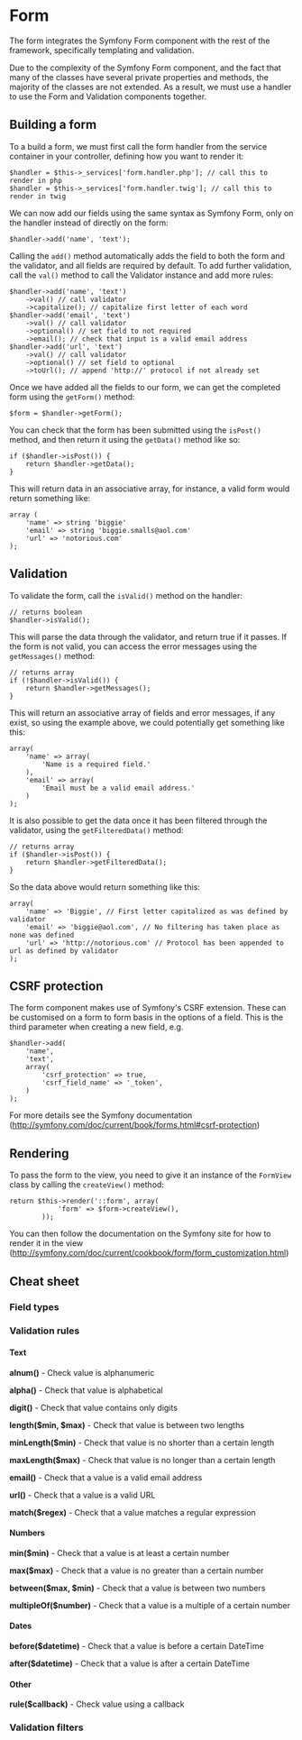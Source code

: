 # Form

The form integrates the Symfony Form component with the rest of the framework, specifically templating and validation.

Due to the complexity of the Symfony Form component, and the fact that many of the classes have several private properties and methods, the majority of the classes are not extended. As a result, we must use a handler to use the Form and Validation components together.

## Building a form

To a build a form, we must first call the form handler from the service container in your controller, defining how you want to render it:

	$handler = $this->_services['form.handler.php']; // call this to render in php
	$handler = $this->_services['form.handler.twig']; // call this to render in twig

We can now add our fields using the same syntax as Symfony Form, only on the handler instead of directly on the form:

	$handler->add('name', 'text');

Calling the `add()` method automatically adds the field to both the form and the validator, and all fields are required by default. To add further validation, call the `val()` method to call the Validator instance and add more rules:

	$handler->add('name', 'text')
		->val() // call validator
		->capitalize(); // capitalize first letter of each word
	$handler->add('email', 'text')
		->val() // call validator
		->optional() // set field to not required
		->email(); // check that input is a valid email address
	$handler->add('url', 'text')
		->val() // call validator
		->optional() // set field to optional
		->toUrl(); // append 'http://' protocol if not already set

Once we have added all the fields to our form, we can get the completed form using the `getForm()` method:

	$form = $handler->getForm();

You can check that the form has been submitted using the `isPost()` method, and then return it using the `getData()` method like so:

	if ($handler->isPost()) {
		return $handler->getData();
	}

This will return data in an associative array, for instance, a valid form would return something like:

	array (
		'name' => string 'biggie'
		'email' => string 'biggie.smalls@aol.com'
		'url' => 'notorious.com'
	);


## Validation

To validate the form, call the `isValid()` method on the handler:

	// returns boolean
	$handler->isValid();

This will parse the data through the validator, and return true if it passes. If the form is not valid, you can access the error messages using the `getMessages()` method:

	// returns array
	if (!$handler->isValid()) {
		return $handler->getMessages();
	}

This will return an associative array of fields and error messages, if any exist, so using the example above, we could potentially get something like this:

	array(
		'name' => array(
			'Name is a required field.'
		),
		'email' => array(
			'Email must be a valid email address.'
		)
	);

It is also possible to get the data once it has been filtered through the validator, using the `getFilteredData()` method:

	// returns array
	if ($handler->isPost()) {
		return $handler->getFilteredData();
	}

So the data above would return something like this:

	array(
		'name' => 'Biggie', // First letter capitalized as was defined by validator
		'email' => 'biggie@aol.com', // No filtering has taken place as none was defined
		'url' => 'http://notorious.com' // Protocol has been appended to url as defined by validator
	);

## CSRF protection

The form component makes use of Symfony's CSRF extension. These can be customised on a form to form basis in the options of a field. This is the third parameter when creating a new field, e.g.

	$handler->add(
		'name',
		'text',
		array(
			'csrf_protection' => true,
			'csrf_field_name' => '_token',
		)
	);

For more details see the Symfony documentation (http://symfony.com/doc/current/book/forms.html#csrf-protection)

## Rendering

To pass the form to the view, you need to give it an instance of the `FormView` class by calling the `createView()` method:

	return $this->render('::form', array(
    			'form' => $form->createView(),
    		));

You can then follow the documentation on the Symfony site for how to render it in the view (http://symfony.com/doc/current/cookbook/form/form_customization.html)

## Cheat sheet

### Field types

### Validation rules

#### Text

**alnum()** - Check value is alphanumeric

**alpha()** - Check that value is alphabetical

**digit()** - Check that value contains only digits

**length($min, $max)** - Check that value is between two lengths

**minLength($min)** - Check that value is no shorter than a certain length

**maxLength($max)** - Check that value is no longer than a certain length

**email()** - Check that a value is a valid email address

**url()** - Check that a value is a valid URL

**match($regex)** - Check that a value matches a regular expression

#### Numbers

**min($min)** - Check that a value is at least a certain number

**max($max)** - Check that a value is no greater than a certain number

**between($max, $min)** - Check that a value is between two numbers

**multipleOf($number)** - Check that a value is a multiple of a certain number

#### Dates

**before($datetime)** - Check that a value is before a certain DateTime

**after($datetime)** - Check that a value is after a certain DateTime

#### Other

**rule($callback)** - Check value using a callback

### Validation filters
